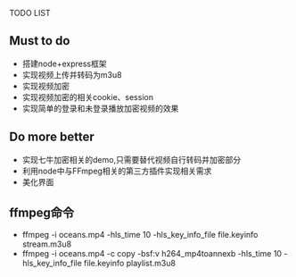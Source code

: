 TODO LIST

## Must to do
* 搭建node+express框架
* 实现视频上传并转码为m3u8
* 实现视频加密
* 实现视频加密的相关cookie、session
* 实现简单的登录和未登录播放加密视频的效果

## Do more better
* 实现七牛加密相关的demo,只需要替代视频自行转码并加密部分
* 利用node中与FFmpeg相关的第三方插件实现相关需求
* 美化界面

## ffmpeg命令
* ffmpeg -i oceans.mp4 -hls_time 10 -hls_key_info_file file.keyinfo stream.m3u8
* ffmpeg -i oceans.mp4 -c copy -bsf:v h264_mp4toannexb -hls_time 10 -hls_key_info_file file.keyinfo playlist.m3u8